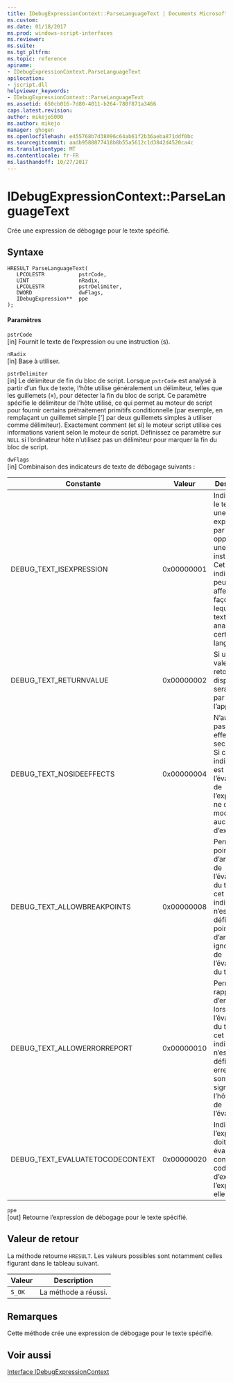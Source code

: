 ```yaml
---
title: IDebugExpressionContext::ParseLanguageText | Documents Microsoft
ms.custom: 
ms.date: 01/18/2017
ms.prod: windows-script-interfaces
ms.reviewer: 
ms.suite: 
ms.tgt_pltfrm: 
ms.topic: reference
apiname:
- IDebugExpressionContext.ParseLanguageText
apilocation:
- jscript.dll
helpviewer_keywords:
- IDebugExpressionContext::ParseLanguageText
ms.assetid: 650cb016-7d80-4011-b264-780f871a3466
caps.latest.revision: 
author: mikejo5000
ms.author: mikejo
manager: ghogen
ms.openlocfilehash: e455768b7d38096c64ab61f2b36aeba871ddf0bc
ms.sourcegitcommit: aadb9588877418b8b55a5612c1d3842d4520ca4c
ms.translationtype: MT
ms.contentlocale: fr-FR
ms.lasthandoff: 10/27/2017
---
```

# <a name="idebugexpressioncontextparselanguagetext"></a>IDebugExpressionContext::ParseLanguageText
Crée une expression de débogage pour le texte spécifié.  
  
## <a name="syntax"></a>Syntaxe  
  
```  
HRESULT ParseLanguageText(  
   LPCOLESTR           pstrCode,  
   UINT                nRadix,  
   LPCOLESTR           pstrDelimiter,  
   DWORD               dwFlags,  
   IDebugExpression**  ppe  
);  
```  
  
#### <a name="parameters"></a>Paramètres  
 `pstrCode`  
 [in] Fournit le texte de l’expression ou une instruction (s).  
  
 `nRadix`  
 [in] Base à utiliser.  
  
 `pstrDelimiter`  
 [in] Le délimiteur de fin du bloc de script. Lorsque `pstrCode` est analysé à partir d’un flux de texte, l’hôte utilise généralement un délimiteur, telles que les guillemets («), pour détecter la fin du bloc de script. Ce paramètre spécifie le délimiteur de l’hôte utilisé, ce qui permet au moteur de script pour fournir certains prétraitement primitifs conditionnelle (par exemple, en remplaçant un guillemet simple ['] par deux guillemets simples à utiliser comme délimiteur). Exactement comment (et si) le moteur script utilise ces informations varient selon le moteur de script. Définissez ce paramètre sur `NULL` si l’ordinateur hôte n’utilisez pas un délimiteur pour marquer la fin du bloc de script.  
  
 `dwFlags`  
 [in] Combinaison des indicateurs de texte de débogage suivants :  
  
|Constante|Valeur|Description|  
|--------------|-----------|-----------------|  
|DEBUG_TEXT_ISEXPRESSION|0x00000001|Indique que le texte est une expression, par opposition à une instruction. Cet indicateur peut affecter la façon dans lequel le texte est analysé par certains langages.|  
|DEBUG_TEXT_RETURNVALUE|0x00000002|Si une valeur de retour est disponible, il sera utilisé par l’appelant.|  
|DEBUG_TEXT_NOSIDEEFFECTS|0x00000004|N’autorisez pas les effets secondaires. Si cet indicateur est défini, l’évaluation de l’expression ne doit modifier aucun état d’exécution.|  
|DEBUG_TEXT_ALLOWBREAKPOINTS|0x00000008|Permet des points d’arrêt lors de l’évaluation du texte. Si cet indicateur n’est pas défini les points d’arrêt sont ignorés lors de l’évaluation du texte.|  
|DEBUG_TEXT_ALLOWERRORREPORT|0x00000010|Permet de rapports d’erreurs lors de l’évaluation du texte. Si cet indicateur n’est pas défini puis erreurs ne sont pas signalées à l’hôte lors de l’évaluation.|  
|DEBUG_TEXT_EVALUATETOCODECONTEXT|0x00000020|Indique l’expression doit être évaluée à un contexte de code au lieu d’exécuter l’expression elle-même|  
  
 `ppe`  
 [out] Retourne l’expression de débogage pour le texte spécifié.  
  
## <a name="return-value"></a>Valeur de retour  
 La méthode retourne `HRESULT`. Les valeurs possibles sont notamment celles figurant dans le tableau suivant.  
  
|Valeur|Description|  
|-----------|-----------------|  
|`S_OK`|La méthode a réussi.|  
  
## <a name="remarks"></a>Remarques  
 Cette méthode crée une expression de débogage pour le texte spécifié.  
  
## <a name="see-also"></a>Voir aussi  
 [Interface IDebugExpressionContext](../../winscript/reference/idebugexpressioncontext-interface.md)